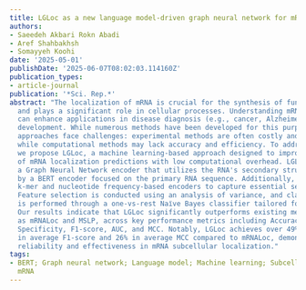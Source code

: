 ```yaml
---
title: LGLoc as a new language model-driven graph neural network for mRNA localization
authors:
- Saeedeh Akbari Rokn Abadi
- Aref Shahbakhsh
- Somayyeh Koohi
date: '2025-05-01'
publishDate: '2025-06-07T08:02:03.114160Z'
publication_types:
- article-journal
publication: '*Sci. Rep.*'
abstract: "The localization of mRNA is crucial for the synthesis of functional proteins
  and plays a significant role in cellular processes. Understanding mRNA localization
  can enhance applications in disease diagnosis (e.g., cancer, Alzheimer's) and drug
  development. While numerous methods have been developed for this purpose, existing
  approaches face challenges: experimental methods are often costly and time-consuming,
  while computational methods may lack accuracy and efficiency. To address these limitations,
  we propose LGLoc, a machine learning-based approach designed to improve the accuracy
  of mRNA localization predictions with low computational overhead. LGLoc employs
  a Graph Neural Network encoder that utilizes the RNA's secondary structure, complemented
  by a BERT encoder focused on the primary RNA sequence. Additionally, it integrates
  k-mer and nucleotide frequency-based encoders to capture essential sequence characteristics.
  Feature selection is conducted using an analysis of variance, and classification
  is performed through a one-vs-rest Naı̈ve Bayes classifier tailored for mRNA classification.
  Our results indicate that LGLoc significantly outperforms existing methods, such
  as mRNALoc and MSLP, across key performance metrics including Accuracy, Sensitivity,
  Specificity, F1-score, AUC, and MCC. Notably, LGLoc achieves over 49% improvement
  in average F1-score and 26% in average MCC compared to mRNALoc, demonstrating its
  reliability and effectiveness in mRNA subcellular localization."
tags:
- BERT; Graph neural network; Language model; Machine learning; Subcellular localization;
  mRNA
---
```

